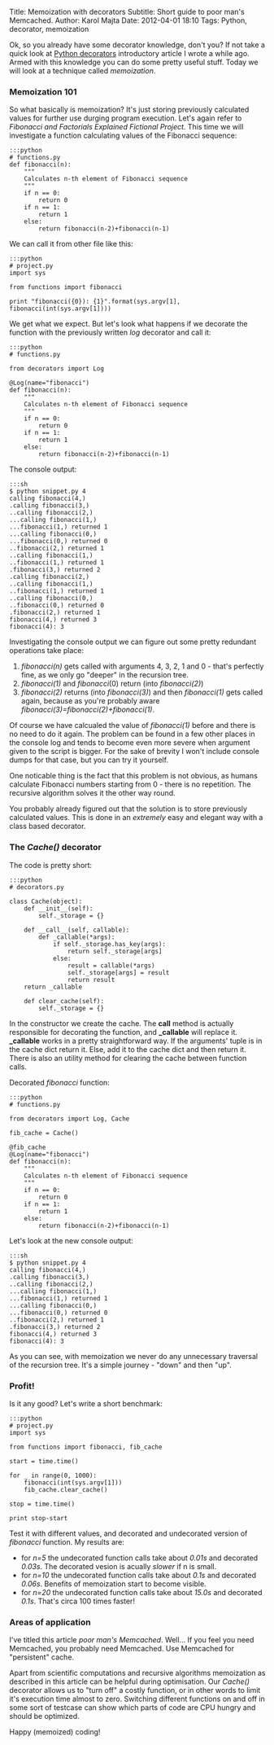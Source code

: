 Title: Memoization with decorators
Subtitle: Short guide to poor man's Memcached.
Author: Karol Majta
Date: 2012-04-01 18:10 
Tags: Python, decorator, memoization

Ok, so you already have some decorator knowledge, don't you? If not take a quick 
look at [Python decorators](http://karolmajta.com/blog/python-decorators) 
introductory article I wrote a while ago. Armed with this knowledge you can do
some pretty useful stuff. Today we will look at a technique called *memoization*.

### Memoization 101

So what basically is memoization? It's just storing previously calculated values 
for further use durging program execution. Let's again refer to *Fibonacci and 
Factorials Explained Fictional Project*. This time we will investigate a function 
calculating values of the Fibonacci sequence:

    :::python
    # functions.py
    def fibonacci(n):
        """
        Calculates n-th element of Fibonacci sequence
        """
        if n == 0:
            return 0
        if n == 1:
            return 1
        else:
            return fibonacci(n-2)+fibonacci(n-1)

We can call it from other file like this:

    :::python
    # project.py
    import sys
    
    from functions import fibonacci

    print "fibonacci({0}): {1}".format(sys.argv[1], fibonacci(int(sys.argv[1])))

We get what we expect. But let's look what happens if we decorate the function with
the previously written _log_ decorator and call it:

    :::python
    # functions.py
    
    from decorators import Log
    
    @Log(name="fibonacci")
    def fibonacci(n):
        """
        Calculates n-th element of Fibonacci sequence
        """
        if n == 0:
            return 0
        if n == 1:
            return 1
        else:
            return fibonacci(n-2)+fibonacci(n-1)

The console output:

    :::sh
    $ python snippet.py 4
    calling fibonacci(4,)
    .calling fibonacci(3,)
    ..calling fibonacci(2,)
    ...calling fibonacci(1,)
    ...fibonacci(1,) returned 1
    ...calling fibonacci(0,)
    ...fibonacci(0,) returned 0
    ..fibonacci(2,) returned 1
    ..calling fibonacci(1,)
    ..fibonacci(1,) returned 1
    .fibonacci(3,) returned 2
    .calling fibonacci(2,)
    ..calling fibonacci(1,)
    ..fibonacci(1,) returned 1
    ..calling fibonacci(0,)
    ..fibonacci(0,) returned 0
    .fibonacci(2,) returned 1
    fibonacci(4,) returned 3
    fibonacci(4): 3

Investigating the console output we can figure out some pretty redundant operations 
take place:
    
1. _fibonacci(n)_ gets called with arguments 4, 3, 2, 1 and 0 - that's 
perfectly fine, as we only go "deeper" in the recursion tree.
2. _fibonacci(1)_ and _fibonacci_(0) return (into _fibonacci(2)_)
3. _fibonacci(2)_ returns (into _fibonacci(3)_) and then _fibonacci(1)_ gets called
again, because as you're probably aware _fibonacci(3)=fibonacci(2)+fibonacci(1)_.

Of course we have calcualed the value of _fibonacci(1)_ before and there is no 
need to do it again. The problem can be found in a few other places in the console 
log and tends to become even more severe when argument given to the script is bigger. 
For the sake of brevity I won't include console dumps for that case, but you can try 
it yourself.

One noticable thing is the fact that this problem is not obvious, as humans 
calculate Fibonacci numbers starting from 0 - there is no repetition. The 
recursive algorithm solves it the other way round.

You probably already figured out that the solution is to store previously 
calculated values. This is done in an *extremely* easy and elegant way with 
a class based decorator.

### The *Cache()* decorator

The code is pretty short:

    :::python
    # decorators.py
    
    class Cache(object):
        def __init__(self):
            self._storage = {}
        
        def __call__(self, callable):
            def _callable(*args):
                if self._storage.has_key(args):
                    return self._storage[args]
                else:
                    result = callable(*args)
                    self._storage[args] = result
                    return result
        return _callable
    
        def clear_cache(self):
            self._storage = {}

In the constructor we create the cache. The **__call__** method is actually 
responsible for decorating the function, and **_callable** will replace it.
**_callable** works in a pretty straightforward way. If the arguments' tuple
is in the cache dict return it. Else, add it to the cache dict and then return 
it. There is also an utility method for clearing the cache between function 
calls.

Decorated _fibonacci_ function:

    :::python
    # functions.py
    
    from decorators import Log, Cache

    fib_cache = Cache()
    
    @fib_cache
    @Log(name="fibonacci")
    def fibonacci(n):
        """
        Calculates n-th element of Fibonacci sequence
        """
        if n == 0:
            return 0
        if n == 1:
            return 1
        else:
            return fibonacci(n-2)+fibonacci(n-1)

Let's look at the new console output:

    :::sh
    $ python snippet.py 4
    calling fibonacci(4,)
    .calling fibonacci(3,)
    ..calling fibonacci(2,)
    ...calling fibonacci(1,)
    ...fibonacci(1,) returned 1
    ...calling fibonacci(0,)
    ...fibonacci(0,) returned 0
    ..fibonacci(2,) returned 1
    .fibonacci(3,) returned 2
    fibonacci(4,) returned 3
    fibonacci(4): 3

As you can see, with memoization we never do any unnecessary traversal of the
recursion tree. It's a simple journey - "down" and then "up".

### Profit!

Is it any good? Let's write a short benchmark:

    :::python
    # project.py
    import sys
    
    from functions import fibonacci, fib_cache

    start = time.time()

    for _ in range(0, 1000):
        fibonacci(int(sys.argv[1]))
        fib_cache.clear_cache()

    stop = time.time()

    print stop-start

Test it with different values, and decorated and undecorated version of 
_fibonacci_ function. My results are:

- for *n=5* the undecorated function calls take about _0.01s_ and decorated _0.03s_. 
The decorated vesion is acually *slower* if n is small.
- for *n=10* the undecorated function calls take about _0.1s_ and decorated _0.06s_.
Benefits of memoization start to become visible.
- for *n=20* the undecorated function calls take about _15.0s_ and decorated _0.1s_.
That's circa 100 times faster!

### Areas of application

I've titled this article *poor man's Memcached*. Well... If you feel you need 
Memcached, you probably need Memcached. Use Memcached for "persistent" cache.

Apart from scientific computations and recursive algorithms memoization as 
described in this article can be helpful during optimisation. Our _Cache()_ 
decorator allows us to "turn off" a costly function, or in other words to 
limit it's execution time almost to zero. Switching different functions on 
and off in some sort of testcase can show which parts of code are CPU hungry 
and should be optimized.

Happy (memoized) coding!

